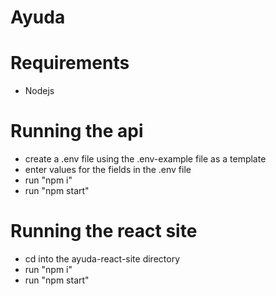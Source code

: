 # Ayuda

# Requirements
- Nodejs


# Running the api
- create a .env file using the .env-example file as a template
- enter values for the fields in the .env file
- run "npm i"
- run "npm start"


# Running the react site
- cd into the ayuda-react-site directory
- run "npm i"
- run "npm start"